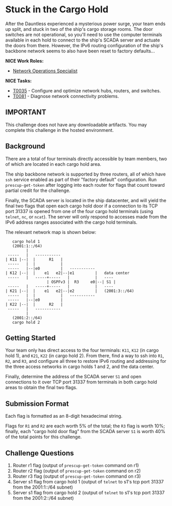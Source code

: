 # Stuck in the Cargo Hold

After the Dauntless experienced a mysterious power surge, your team ends up split, and stuck in two of the ship's cargo storage rooms. The door switches are not operational, so you'll need to use the computer terminals available in each hold to connect to the ship's SCADA server and actuate the doors from there. However, the IPv6 routing configuration of the ship's backbone network seems to also have been reset to factory defaults...

**NICE Work Roles:**
- [Network Operations Specialist](https://niccs.cisa.gov/workforce-development/nice-framework)

**NICE Tasks:**
- [T0035](https://niccs.cisa.gov/workforce-development/nice-framework) - Configure and optimize network hubs, routers, and switches.
- [T0081](https://niccs.cisa.gov/workforce-development/nice-framework) - Diagnose network connectivity problems.

## IMPORTANT

This challenge does not have any downloadable artifacts. You may complete this
challenge in the hosted environment.

## Background

There are a total of four terminals directly accessible by team members, two of which are located in each cargo hold area.

The ship backbone network is supported by three routers, all of which have `ssh` service enabled as part of their "factory default" configuration.
Run `prescup-get-token` after logging into each router for flags that count toward partial credit for the challenge.

Finally, the SCADA server is located in the ship datacenter, and will yield the final two flags that open each cargo hold door if a connection
to its TCP port 31337 is opened from one of the four cargo hold terminals (using `telnet`, `nc`, or `ncat`). The server will only respond to accesses
made from the IPv6 address ranges associated with the cargo hold terminals.

The relevant network map is shown below:

```
   cargo hold 1
   (2001:1::/64)
         |
 -----   |   -----------
| K11 |--|  |      R1   |
 -----   |  |           |
 -----   |--|e0         |   -----------
| K12 |--|  |    e1   e2|--|e1         |   data center
 -----   |   -----+-----   |           |   ----
                  | OSPFv3 |  R3     e0|--| S1 |
 -----   |   -----+-----   |           |   ----
| K21 |--|  |    e1   e2|--|e2         |   (2001:3::/64)
 -----   |  |           |   -----------
 -----   |--|e0         |
| K22 |--|  |      R2   |
 -----   |   -----------
         |
   (2001:2::/64)
   cargo hold 2
```

## Getting Started

Your team only has direct access to the four terminals: `K11`, `K12` (in cargo hold 1), and `K21`, `K22` (in cargo hold 2). From there, find a way to ssh into `R1`, `R2`, and `R3`, and configure all three to restore IPv6 routing and addressing for the three access networks in cargo holds 1 and 2, and the data center.

Finally, determine the address of the SCADA server `S1` and open connections to it over TCP port 31337 from terminals in both cargo hold areas to obtain the final two flags.

## Submission Format

Each flag is formatted as an 8-digit hexadecimal string.

Flags for `R1` and `R2` are each worth 5% of the total; the `R3` flag is
worth 10%; finally, each "cargo hold door flag" from the SCADA server `S1`
is worth 40% of the total points for this challenge.

## Challenge Questions

1. Router r1 flag (output of `prescup-get-token` command on r1)  
2. Router r2 flag (output of `prescup-get-token` command on r2)  
3. Router r3 flag (output of `prescup-get-token` command on r3)  
4. Server s1 flag from cargo hold 1 (output of `telnet` to s1's tcp port 31337 from the 2001:1::/64 subnet)  
5. Server s1 flag from cargo hold 2 (output of `telnet` to s1's tcp port 31337 from the 2001:2::/64 subnet)
